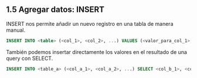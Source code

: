 ## 1.5 Agregar datos: INSERT

INSERT nos permite añadir un nuevo registro en una tabla de manera manual.

``` sql
INSERT INTO <table> (<col_1>, <col_2>, ...) VALUES (<valor_para_col_1>, <valor_para_col_2>, ...);
```

También podemos insertar directamente los valores en el resultado de una query con SELECT.

``` sql
INSERT INTO <table_a> (<col_a_1>, <col_a_2>, ...) SELECT <col_b_1>, <col_b_2>, ... FROM <table_b>;
```

